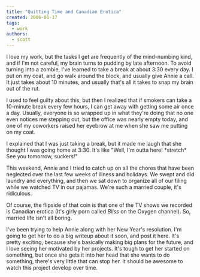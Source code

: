 ```yaml
---
title: "Quitting Time and Canadian Erotica"
created: 2006-01-17
tags: 
  - work
authors: 
  - scott
---
```


I love my work, but the tasks I get are frequently of the mind-numbing kind, and if I'm not careful, my brain turns to pudding by late afternoon. To avoid turning into a zombie, I've learned to take a break at about 3:30 every day. I put on my coat, and go walk around the block, and usually give Annie a call. It just takes about 10 minutes, and usually that's all it takes to snap my brain out of the rut.

I used to feel guilty about this, but then I realized that if smokers can take a 10-minute break every few hours, I can get away with getting some air once a day. Usually, everyone is so wrapped up in what they're doing that no one even notices me stepping out, but the office was nearly empty today, and one of my coworkers raised her eyebrow at me when she saw me putting on my coat.

I explained that I was just taking a break, but it made me laugh that she thought I was going home at 3:30. It's like "Well, I'm outta here! \*stretch\* See you tomorrow, suckers!"

This weekend, Annie and I tried to catch up on all the chores that have been neglected over the last few weeks of illness and holidays. We swept and did laundry and everything, and then we sat down to organize all of our filing while we watched TV in our pajamas. We're such a married couple, it's ridiculous.

Of course, the flipside of that coin is that one of the TV shows we recorded is Canadian erotica (It's girly porn called _Bliss_ on the Oxygen channel). So, married life isn't all boring.

I've been trying to help Annie along with her New Year's resolution. I'm going to get her to do a big writeup about it soon, and post it here. It's pretty exciting, because she's basically making big plans for the future, and I love seeing her motivated by her projects. It's tough to get her started on something, but once she gets it into her head that she wants to do something, there's very little that can stop her. It should be awesome to watch this project develop over time.
